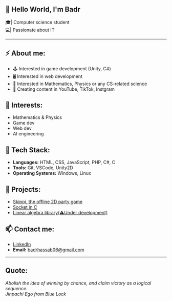 ## 👋 Hello World, I'm Badr <br>
🎓| Computer science student <br>
💻| Passionate about IT <br>

---

## ⚡ About me: <br>
- 🕹️ Interested in game development (Unity, C#)
- 🖥️ Interested in web development
- 🔬 Interested in Mathematics, Physics or any CS-related science
- 🎥 Creating content in YouTube, TikTok, Instgram

## 🌱 Interests: <br>
- Mathematics & Physics
- Game dev
- Web dev
- AI engineering

## 🔧 Tech Stack: <br>
- **Languages:** HTML, CSS, JavaScript, PHP, C#, C
- **Tools:** Git, VSCode, Unity2D
- **Operating Systems:** Windows, Linux

## 📂 Projects: <br>
- [Skippi, the offline 2D party game](https://badrr-dev.itch.io/skippi)
- [Socket in C](https://github.com/Ninjaofgames/Socket-in-C)
- [Linear algebra library(⚠️Under development)](https://github.com/Ninjaofgames/C-linear-algebra)

## 📫 Contact me: <br>
- [LinkedIn](https://www.linkedin.com/in/badr-hassab/)
- **Email:** badrhassab06@gmail.com

---

## Quote:
*Abolish the idea of winning by chance, and claim victory as a logical sequence.* <br>
 *Jinpachi Ego from Blue Lock*
